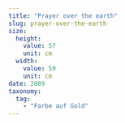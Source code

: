 ```yaml
---
title: "Prayer over the earth"
slug: prayer-over-the-earth
size:
  height:
    value: 57
    unit: cm
  width:
    value: 59
    unit: cm
date: 2009
taxonomy:
  tag:
    - "Farbe auf Gold"
---
```

